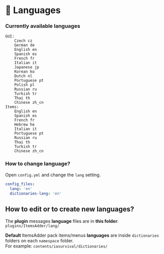 # 📔 Languages

### Currently available languages

```
GUI: 
    Czech cz
    German de
    English en
    Spanish es
    French fr
    Italian it
    Japanese jp
    Korean ko
    Dutch nl
    Portuguese pt
    Polish pl
    Russian ru
    Turkish tr
    Thai th
    Chinese zh_cn
Items: 
    English en
    Spanish es
    French fr
    Hebrew he
    Italian it
    Portuguese pt
    Russian ru
    Thai th
    Turkish tr
    Chinese zh_cn
```

### How to change language?

Open `config.yml` and change the `lang` setting.

```yaml
config_files:
  lang: 'en'
  dictionaries-lang: 'en'
```

## How to edit or to create new languages?

The **plugin** messages **language** files are in **this folder**: `plugins/ItemsAdder/lang/`

**Default** ItemsAdder pack items/menus **languages** are inside `dictionaries` folders on each `namespace` folder.\
For example: `contents/iasurvival/dictionaries/`
